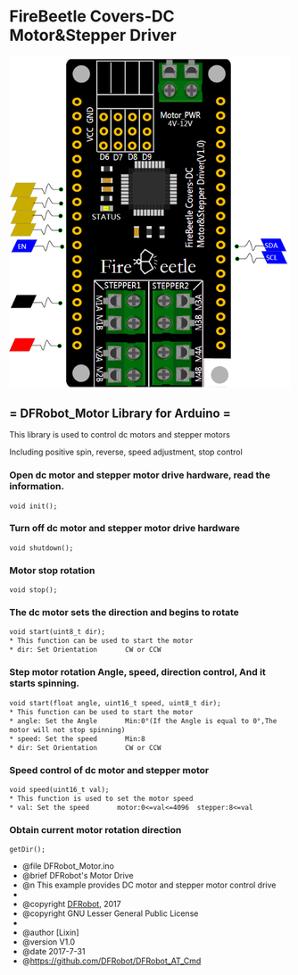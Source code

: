 # FireBeetle Covers-DC Motor&Stepper Driver
![SVG1](https://raw.githubusercontent.com/DFRobot/binaryfiles/master/DFR0508/DFR0508svg1.png)

= DFRobot_Motor Library for Arduino =
---------------------------------------------------------

This library is used to control dc motors and stepper motors

Including positive spin, reverse, speed adjustment, stop control

	
### Open dc motor and stepper motor drive hardware, read the information.
   
    void init();
	
### Turn off dc motor and stepper motor drive hardware
   
    void shutdown();
	
### Motor stop rotation
   
    void stop();
	
### The dc motor sets the direction and begins to rotate
	
	void start(uint8_t dir);
	* This function can be used to start the motor
	* dir: Set Orientation       CW or CCW
	
### Step motor rotation Angle, speed, direction control, And it starts spinning.
	
	void start(float angle, uint16_t speed, uint8_t dir);
	* This function can be used to start the motor
	* angle: Set the Angle       Min:0°(If the Angle is equal to 0°,The motor will not stop spinning)
	* speed: Set the speed       Min:8
	* dir: Set Orientation       CW or CCW
		
### Speed control of dc motor and stepper motor

	void speed(uint16_t val);
	* This function is used to set the motor speed
	* val: Set the speed       motor:0<=val<=4096  stepper:8<=val
	
### Obtain current motor rotation direction
	
	getDir();

	
 * @file DFRobot_Motor.ino
 * @brief DFRobot's Motor Drive
 * @n This example provides DC motor and stepper motor control drive
 *
 * @copyright	[DFRobot](http://www.dfrobot.com), 2017
 * @copyright	GNU Lesser General Public License
 *
 * @author [Lixin]
 * @version  V1.0
 * @date  2017-7-31
 * @https://github.com/DFRobot/DFRobot_AT_Cmd